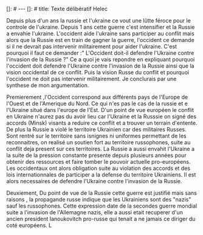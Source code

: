 []: # ---
[]: # title: Texte délibératif Helec

Depuis plus d'un ans la russie et l'ukraine ce vout une lûtte féroce pour le controle de l'ukraine. Depuis 1 ans cette guerre c'est intensifier et la Russie a envahie l'ukraine.
L'occident aide l'ukraine sans participer au conflit mais alors que la Russie est en train de gagner la guerre, l'occident ce demande si il ne devrait pas intervenir militairement pour aider l'ukraine. C'est pourquoi il faut ce demander :" L'Occident doit-il defendre l'Ukraine contre l'invasion de la Russie ?"
Ce a quoi je vais repondre en expliquant pourquoi l'occident doit defendre l'Ukraine contre l'invasion de la Russie ainsi que la vision occidental de ce conflit. Puis la vision Russe du conflit et pourquoi l'occident ne doit pas intervenir militairement. Je conclurais par une synthese de mon argumentation.  


Premierement ,l'Occident correspond aux différents pays de l'Europe de l'Ouest et de l'Amerique du Nord. Ce qui n'es pas le cas de la russie et e l'Ukraine situé dans l'europe de l'Est. D'un point de vue européen le conflit en Ukraine n'aurez pas du avoir lieu car l'Ukraine et la Russsie on signé des accords (Minsk) visants a reduire ce conflit et a trouver un terrain d'entente. De plus la Russie a violé le territoire Ukrainien car des militaires Russes. Sont rentré sur le territoire sans isnignes ni uniformes permettant de les reconnaitres, on realisé un soutien fort au territoire russophones, suite au conflit deja present sur ces territoires. La Russie a aussi envahit l'Ukraine a la suite de la pression constante presente depuis plusieurs années pour obtenir des ressources et faire tomber le pouvoir actuelle pro-européens. Les occidentaux ont alors obligation suite au violation des accords et des lois internationnales de participer a la defense du territoire Ukrainiens. Il est alors necessaires de defendre l'Ukraine contre l'invasion de la Russie.

Deuxiement, Du point de vue de la Russie cette guerre est justifié mais sans raisons , la propagande russe indique que les Ukrainiens sont des "nazis" sauf les russophones. Cette expression date de la secondes guerre mondial suite a l'invasion de l'Allemagne nazis, elle a aussi etait recuperer d'un ancien president Ianoukovitch pro-russe qui tenait a ne jamais ce diriger du coté européens. L  